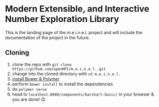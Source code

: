 # Modern Extensible, and Interactive Number Exploration Library
This is the landing page of the m.e.i.n.e.l. project and will include the documentation of the project in the future.

## Cloning
1. clone the repo with `git clone https://github.com/openHPI/m.e.i.n.e.l..git`
2. change into the cloned directory with `cd m.e.i.n.e.l.`
3. [install Bower & Polymer](https://www.polymer-project.org/1.0/docs/tools/polymer-cli)
4. perform `bower install` to install the dependencies
5. do `polymer serve`
6. head to `localhost:8080/components/barchart-basic/` in your browser & you are done! :blush:
